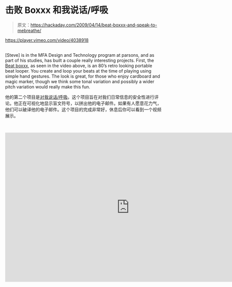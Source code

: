 # 击败 Boxxx 和我说话/呼吸

> 原文：<https://hackaday.com/2009/04/14/beat-boxxx-and-speak-to-mebreathe/>

<https://player.vimeo.com/video/4038918>

</div><br/> [Steve] is in the MFA Design and Technology program at parsons, and as part of his studies, has built a couple really interesting projects. First, the <a href="http://www.vargatron.com/blogatron/2009/04/07/beat-boxxx/" target="_blank">Beat boxxx</a>, as seen in the video above, is an 80’s retro looking portable beat looper. You create and loop your beats at the time of playing using simple hand gestures. The look is great, for those who enjoy cardboard and magic marker, though we think some tonal variation and possibly a wider pitch variation would really make this fun. <p>他的第二个项目是<a href="http://www.vargatron.com/blogatron/2009/03/12/speak-to-mebreathe/" target="_blank">对我说话/呼吸</a>。这个项目旨在对我们日常信息的安全性进行评论。他正在可视化地显示盲文符号，以拼出他的电子邮件。如果有人愿意花力气，他们可以破译他的电子邮件。这个项目的完成非常好，休息后你可以看到一个视频展示。</p> <p><span id="more-10352"/> <br/></p><div class="embed-vimeo" style="text-align: center;"><iframe src="https://player.vimeo.com/video/3616219" width="800" height="480" frameborder="0" webkitallowfullscreen="" mozallowfullscreen="" allowfullscreen=""/></div> </body> </html>
